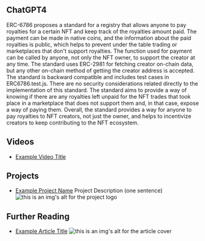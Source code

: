 ## ChatGPT4

ERC-6786 proposes a standard for a registry that allows anyone to pay royalties for a certain NFT and keep track of the royalties amount paid. The payment can be made in native coins, and the information about the paid royalties is public, which helps to prevent under the table trading or marketplaces that don't support royalties. The function used for payment can be called by anyone, not only the NFT owner, to support the creator at any time. The standard uses ERC-2981 for fetching creator on-chain data, but any other on-chain method of getting the creator address is accepted. The standard is backward compatible and includes test cases in ERC6786.test.js. There are no security considerations related directly to the implementation of this standard. The standard aims to provide a way of knowing if there are any royalties left unpaid for the NFT trades that took place in a marketplace that does not support them and, in that case, expose a way of paying them. Overall, the standard provides a way for anyone to pay royalties to NFT creators, not just the owner, and helps to incentivize creators to keep contributing to the NFT ecosystem.

## Videos

- [Example Video Title](https://www.youtube.com/watch?v=TDGq4aeevgY)

## Projects

- [Example Project Name](https://xxxx.xxx/xxxxx) Project Description (one sentence) ![this is an img's alt for the project logo](https://xxxx.xxx/project-logo.xxx)

## Further Reading

- [Example Article Title](https://xxxx.xxx/xxxxx) ![this is an img's alt for the article cover](https://xxxx.xxx/article-cover.xxx)
